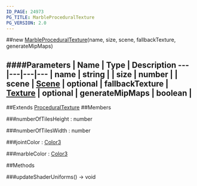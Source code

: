 ```yaml
---
ID_PAGE: 24973
PG_TITLE: MarbleProceduralTexture
PG_VERSION: 2.0
---
```

##new [MarbleProceduralTexture](/classes/MarbleProceduralTexture)(name, size, scene, fallbackTexture, generateMipMaps)




####Parameters
 | Name | Type | Description
---|---|---|---
 | name | string | 
 | size | number | 
 | scene | [Scene](/classes/Scene) | 
optional | fallbackTexture | [Texture](/classes/Texture) | 
optional | generateMipMaps | boolean | 
---

##Extends [ProceduralTexture](/classes/ProceduralTexture)
##Members

###numberOfTilesHeight : number




###numberOfTilesWidth : number




###jointColor : [Color3](/classes/Color3)




###marbleColor : [Color3](/classes/Color3)









##Methods

###updateShaderUniforms() &rarr; void

